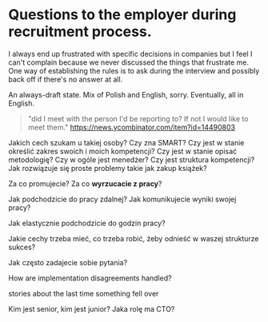 # Questions to the employer during recruitment process.

I always end up frustrated with specific decisions in companies but I feel
I can't complain because we never discussed the things that frustrate me.
One way of establishing the rules is to ask during the interview and possibly
back off if there's no answer at all.

An always-draft state. Mix of Polish and English, sorry. Eventually, all in
English.

> "did I meet with the person I'd be reporting to? If not I would like to meet
them."
https://news.ycombinator.com/item?id=14490803

Jakich cech szukam u takiej osoby? Czy zna SMART? Czy jest w stanie określić
zakres swoich
i moich kompetencji? Czy jest w stanie opisać metodologię? Czy w ogóle jest
menedżer? Czy jest
struktura kompetencji? Jak rozwiązuje się proste problemy takie jak zakup
książek?


Za co promujecie? Za co __wyrzucacie z pracy__?

Jak podchodzicie do pracy zdalnej? Jak komunikujecie wyniki swojej pracy?

Jak elastycznie podchodzicie do godzin pracy?

Jakie cechy trzeba mieć, co trzeba robić, żeby odnieść w waszej strukturze
sukces?

Jak często zadajecie sobie pytania?

How are implementation disagreements handled?

stories about the last time something fell over

Kim jest senior, kim jest junior? Jaka rolę ma CTO?
